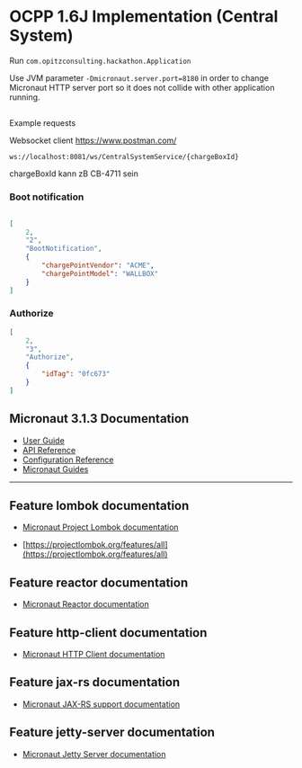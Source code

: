 # OCPP 1.6J Implementation (Central System)

Run ``com.opitzconsulting.hackathon.Application``

Use JVM parameter ``-Dmicronaut.server.port=8180`` in order to change Micronaut HTTP server port so it does not collide with other application running.

##
Example requests

Websocket client https://www.postman.com/

```ws://localhost:8081/ws/CentralSystemService/{chargeBoxId}```

chargeBoxId kann zB CB-4711 sein

### Boot notification
```json

[
    2,
    "2",
    "BootNotification",
    {
        "chargePointVendor": "ACME",
        "chargePointModel": "WALLBOX"
    }
]
```

### Authorize
```json
[
    2,
    "3",
    "Authorize",
    {
        "idTag": "0fc673"
    }
]
```

## Micronaut 3.1.3 Documentation

- [User Guide](https://docs.micronaut.io/3.1.3/guide/index.html)
- [API Reference](https://docs.micronaut.io/3.1.3/api/index.html)
- [Configuration Reference](https://docs.micronaut.io/3.1.3/guide/configurationreference.html)
- [Micronaut Guides](https://guides.micronaut.io/index.html)

---

## Feature lombok documentation

- [Micronaut Project Lombok documentation](https://docs.micronaut.io/latest/guide/index.html#lombok)

- [https://projectlombok.org/features/all](https://projectlombok.org/features/all)

## Feature reactor documentation

- [Micronaut Reactor documentation](https://micronaut-projects.github.io/micronaut-reactor/snapshot/guide/index.html)

## Feature http-client documentation

- [Micronaut HTTP Client documentation](https://docs.micronaut.io/latest/guide/index.html#httpClient)

## Feature jax-rs documentation

- [Micronaut JAX-RS support documentation](https://micronaut-projects.github.io/micronaut-jaxrs/latest/guide/index.html)

## Feature jetty-server documentation

- [Micronaut Jetty Server documentation](https://micronaut-projects.github.io/micronaut-servlet/1.0.x/guide/index.html#jetty)

